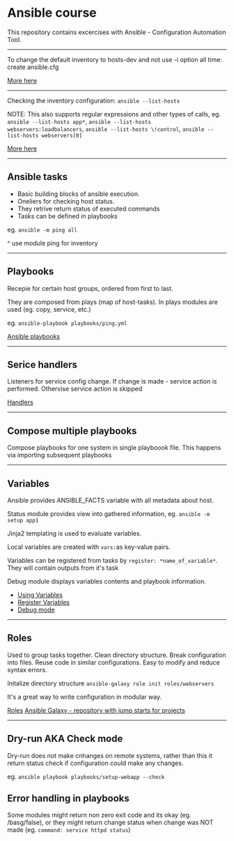 # Ansible course

This repository contains excercises with Ansible - Configuration Automation Tool.

<hr>

To change the default inventory to hosts-dev and not use -i option all time: create ansible.cfg

[More here](https://docs.ansible.com/ansible/latest/reference_appendices/config.html#ansible-configuration-settings)

<hr>

Checking the inventory configuration: `ansible --list-hosts`

NOTE: This also supports regular expressions and other types of calls, eg. `ansible --list-hosts app*`, `ansible --list-hosts webservers:loadbalancers`, `ansible --list-hosts \!control`, `ansible --list-hosts webservers[0]`

[More here](https://docs.ansible.com/ansible/latest/inventory_guide/intro_patterns.html)

<hr>

## Ansible tasks

* Basic building blocks of ansible execution.
* Oneliers for checking host status.
* They retrive return status of executed commands
* Tasks can be defined in playbooks

eg. `ansible -m ping all`

^ use module ping for inventory

<hr>

## Playbooks

Recepie for certain host groups, ordered from first to last.

They are composed from plays (map of host-tasks). In plays modules are used (eg. copy, service, etc.)

eg. `ansible-playbook playbooks/ping.yml`

[Ansible playbooks](https://docs.ansible.com/ansible/latest/playbook_guide/playbooks_intro.html)

<hr>

## Serice handlers

Listeners for service config change. If change is made - service action is performed. Othervise service action is skipped

[Handlers](https://docs.ansible.com/ansible/latest/playbook_guide/playbooks_handlers.html)

<hr>

## Compose multiple playbooks

Compose playbooks for one system in single playboook file. This happens via importing subsequent playbooks

<hr>

## Variables

Ansible provides ANSIBLE_FACTS variable with all metadata about host.  

Status module provides view into gathered information, eg. `ansible -m setup app1`  

Jinja2 templating is used to evaluate variables.

Local variables are created with `vars:`as key-value pairs. 

Variables can be registered from tasks by `register: *name_of_variable*`. They will contain outputs from it's task

Debug module displays variables contents and playbook information.  

* [Using Variables](https://docs.ansible.com/ansible/latest/playbook_guide/playbooks_variables.html)
* [Register Variables](https://docs.ansible.com/ansible/latest/playbook_guide/playbooks_variables.html#registering-variables)
* [Debug mode](https://docs.ansible.com/ansible/latest/collections/ansible/builtin/debug_module.html)

<hr>

## Roles

Used to group tasks together. Clean directory structure. Break configuration into files. Reuse code in similar configurations. Easy to modify and reduce syntax errors.

Initalize directory structure `ansible-galaxy role init roles/webservers`

It's a great way to write configuration in modular way.

[Roles](https://docs.ansible.com/ansible/latest/playbook_guide/playbooks_reuse_roles.html)
[Ansible Galaxy - repository with jump starts for projects](https://galaxy.ansible.com/ui/)

<hr>

## Dry-run AKA Check mode

Dry-run does not make cnhanges on remote systems, rather than this it return status check if configuration could make any changes.

eg. `ansible playbook playbooks/setup-webapp --check`

## Error handling in playbooks

Some modules might return non zero exit code and its okay (eg. /basg/false), or they might return change status when change was NOT made (eg. `command: service httpd status`)
